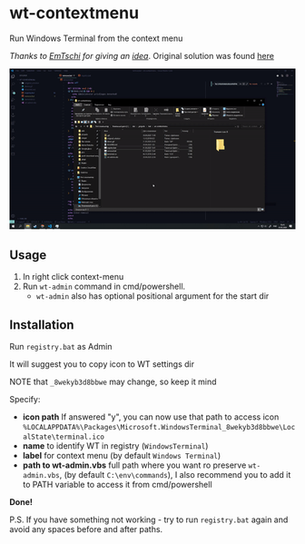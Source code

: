 # wt-contextmenu

Run Windows Terminal from the context menu

*Thanks to [EmTschi](https://github.com/EmTschi) for giving an [idea](https://github.com/microsoft/terminal/issues/632#issuecomment-539420599)*.
Original solution was found [here](https://github.com/microsoft/terminal/issues/1060)

![Gif demo](/demo.gif)

## Usage

1. In right click context-menu
2. Run `wt-admin` command in cmd/powershell.
   * `wt-admin` also has optional positional argument for the start dir

## Installation

Run `registry.bat` as Admin

It will suggest you to copy icon to WT settings dir

NOTE that `_8wekyb3d8bbwe` may change, so keep it mind

Specify:
* **icon path**
If answered "y", you can now use that path to access icon
`%LOCALAPPDATA%\Packages\Microsoft.WindowsTerminal_8wekyb3d8bbwe\LocalState\terminal.ico`
* **name** to identify WT in registry (`WindowsTerminal`)
* **label** for context menu (by default `Windows Terminal`)
* **path to wt-admin.vbs** full path where you want ro preserve `wt-admin.vbs`, (by default `C:\env\commands`), I also recommend you to add it to PATH variable to access it from cmd/powershell

**Done!**

P.S. If you have something not working - try to run `registry.bat` again and avoid any spaces before and after paths.
